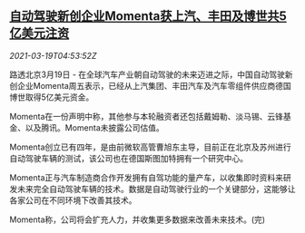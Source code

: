 <!--1616131394000-->
[自动驾驶新创企业Momenta获上汽、丰田及博世共5亿美元注资](https://cn.reuters.com/article/momenta-saic-toyota-bosch-0319-idCNKBS2BB0B7)
------

<div><i>2021-03-19T04:53:52Z</i></div><p>路透北京3月19日 - 在全球汽车产业朝自动驾驶的未来迈进之际，中国自动驾驶新创企业Momenta周五表示，已经从上汽集团、丰田汽车及汽车零组件供应商德国博世取得5亿美元资金。</p><p>Momenta在一份声明中称，其他参与本轮融资者还包括戴姆勒、淡马锡、云锋基金、以及腾讯。Momenta未披露公司估值。</p><p>Momenta创立已有四年，是由前微软高管曹旭东主导，目前正在北京及苏州进行自动驾驶车辆的测试，该公司也在德国斯图加特拥有一个研究中心。</p><p>Momenta正与汽车制造商合作开发拥有自驾功能的量产车，以收集即时资料来研发未来完全自动驾驶车辆的技术。数据是自动驾驶行业的一个关键部分，这能够让各家公司在不同环境下改善其技术。</p><p>Momenta称，公司将会扩充人力，并收集更多数据来改善未来技术。(完)</p>
